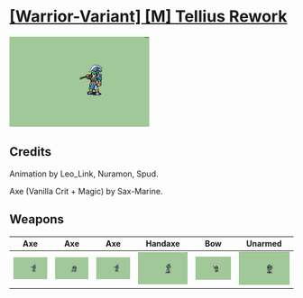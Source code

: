 # [\[Warrior-Variant\] \[M\] Tellius Rework](./)
 

<img src="./3.%20Axe/Axe_000.png" alt="[Warrior-Variant] [M] Tellius Rework standing" />

## Credits

Animation by Leo_Link, Nuramon, Spud.

Axe (Vanilla Crit + Magic) by Sax-Marine.

## Weapons
 

|Axe |Axe |Axe |Handaxe |Bow |Unarmed |
|  :---: | :---: | :---: | :---: | :---: | :---: |
| <img alt="Axe animation" src="./3.%20Axe/Axe.gif" /> | <img alt="Axe animation" src="./3.%20Axe%20(Alt%20Attack)/Axe.gif" /> | <img alt="Axe animation" src="./3.%20Axe%20(Vanilla%20Crit%20+%20Magic)/Axe.gif" /> | <img alt="Handaxe animation" src="./4.%20Handaxe/Handaxe.gif" /> | <img alt="Bow animation" src="./5.%20Bow/Bow.gif" /> | <img alt="Unarmed animation" src="./8.%20Unarmed/Unarmed.gif" /> |
